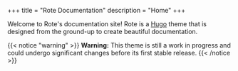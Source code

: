 +++
title = "Rote Documentation"
description = "Home"
+++

Welcome to Rote's documentation site! Rote is a [Hugo](https://gohugo.io) theme that is designed from the ground-up to create beautiful documentation.

{{< notice "warning" >}}
__Warning:__ This theme is still a work in progress and could undergo significant changes before its first stable release.
{{< /notice >}}
